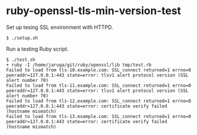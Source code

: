# ruby-openssl-tls-min-version-test

Set up tesing SSL environment with HTTPD.

```
$ ./setup.sh
```

Run a testing Ruby script.

```
$ ./test.sh
+ ruby -I /home/jaruga/git/ruby/openssl/lib tmp/test.rb
Failed to load from tls-10.example.com: SSL_connect returned=1 errno=0 peeraddr=127.0.0.1:443 state=error: tlsv1 alert protocol version (SSL alert number 70)
Failed to load from tls-11.example.com: SSL_connect returned=1 errno=0 peeraddr=127.0.0.1:443 state=error: tlsv1 alert protocol version (SSL alert number 70)
Failed to load from tls-12.example.com: SSL_connect returned=1 errno=0 peeraddr=127.0.0.1:443 state=error: certificate verify failed (hostname mismatch)
Failed to load from tls-13.example.com: SSL_connect returned=1 errno=0 peeraddr=127.0.0.1:443 state=error: certificate verify failed (hostname mismatch)
```
